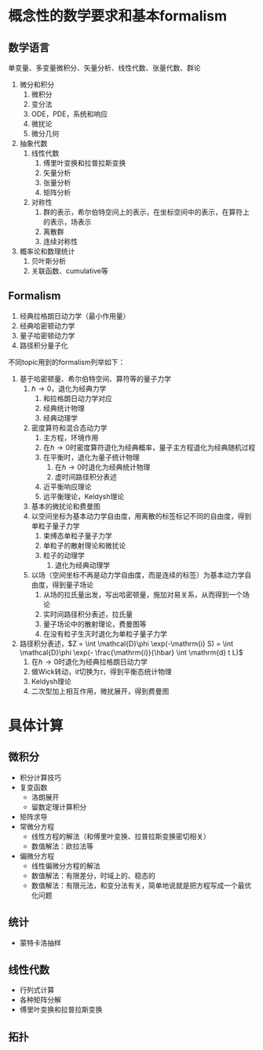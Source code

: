 # 概念性的数学要求和基本formalism

## 数学语言

单变量、多变量微积分、矢量分析、线性代数、张量代数、群论

1. 微分和积分
   1. 微积分
   2. 变分法
   3. ODE，PDE，系统和响应
   4. 微扰论
   5. 微分几何
2. 抽象代数
   1. 线性代数
      1. 傅里叶变换和拉普拉斯变换
      2. 矢量分析
      3. 张量分析
      4. 矩阵分析
   2. 对称性
      1. 群的表示，希尔伯特空间上的表示，在坐标空间中的表示，在算符上的表示，场表示
      2. 离散群
      3. 连续对称性
3. 概率论和数理统计
   1. 贝叶斯分析
   2. 关联函数、cumulative等

## Formalism

1. 经典拉格朗日动力学（最小作用量）
2. 经典哈密顿动力学
3. 量子哈密顿动力学
4. 路径积分量子化

不同topic用到的formalism列举如下：

1. 基于哈密顿量、希尔伯特空间、算符等的量子力学
   1. $\hbar \to 0$，退化为经典力学
      1. 和拉格朗日动力学对应
      2. 经典统计物理
      3. 经典动理学
   2. 密度算符和混合态动力学
      1. 主方程，环境作用
      2. 在$\hbar \to 0$时密度算符退化为经典概率，量子主方程退化为经典随机过程
      3. 在平衡时，退化为量子统计物理
         1. 在$\hbar \to 0$时退化为经典统计物理
         2. 虚时间路径积分表述
      4. 近平衡响应理论
      5. 远平衡理论，Keldysh理论
   3. 基本的微扰论和费曼图
   4. 以空间坐标为基本动力学自由度，用离散的标签标记不同的自由度，得到单粒子量子力学
      1. 束缚态单粒子量子力学
      2. 单粒子的散射理论和微扰论
      3. 粒子的动理学
         1. 退化为经典动理学
   5. 以场（空间坐标不再是动力学自由度，而是连续的标签）为基本动力学自由度，得到量子场论
      1. 从场的拉氏量出发，写出哈密顿量，施加对易关系，从而得到一个场论
      2. 实时间路径积分表述，拉氏量
      3. 量子场论中的散射理论，费曼图等
      4. 在没有粒子生灭时退化为单粒子量子力学
2. 路径积分表述，$Z = \int \mathcal{D}\phi \exp(-\mathrm{i} S) = \int \mathcal{D}\phi \exp(- \frac{\mathrm{i}}{\hbar} \int \mathrm{d} t L)$
   1. 在$\hbar \to 0$时退化为经典拉格朗日动力学
   2. 做Wick转动，$\mathrm{i}t$切换为$\tau$，得到平衡态统计物理
   3. Keldysh理论
   4. 二次型加上相互作用，微扰展开，得到费曼图

# 具体计算

## 微积分

- 积分计算技巧
- 复变函数
  - 洛朗展开
  - 留数定理计算积分
- 矩阵求导
- 常微分方程
  - 线性方程的解法（和傅里叶变换、拉普拉斯变换密切相关）
  - 数值解法：欧拉法等
- 偏微分方程
  - 线性偏微分方程的解法
  - 数值解法：有限差分，时域上的、稳态的
  - 数值解法：有限元法，和变分法有关，简单地说就是把方程写成一个最优化问题

## 统计

- 蒙特卡洛抽样

## 线性代数

- 行列式计算
- 各种矩阵分解
- 傅里叶变换和拉普拉斯变换

## 拓扑